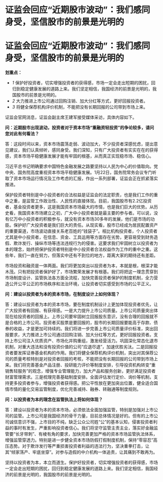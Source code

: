 # 证监会回应“近期股市波动”：我们感同身受，坚信股市的前景是光明的

# 证监会回应“近期股市波动”：我们感同身受，坚信股市的前景是光明的

**划重点：**

  * _1_ 保护好投资者，切实增强投资者的获得感，市场一定会走出短期的困扰，回归到稳定健康发展的道路上来。我们坚定相信，我国经济的前景是光明的，我国股市的前景是光明的。
  * _2_ 大力推进上市公司通过回购注销、加大分红等方式，更好回报投资者。
  * _3_ 将健全保荐机构评价机制，不能把没有长期回报的公司带到市场上来。

证监会官网消息，证监会副主席王建军接受媒体采访，具体内容如下。

**问：近期股市出现波动，投资者对于资本市场“重融资轻投资”的争论较多，请问您对此有何看法？**

答：这段时间以来，资本市场震荡走弱、波动加大，不少投资者深感忧虑，提出意见建议，我们认真倾听，感同身受。我们深知，只有广大投资者有实实在在的获得感，资本市场平稳健康发展才能有牢固的根基，从而真正实现稳市场、稳信心。

习近平总书记明确要求中国特色金融发展之路要坚持以人民为中心的价值取向。党中央、国务院高度重视资本市场平稳健康发展。1月22日，国务院常务会议专门听取了资本市场运行情况及工作考虑的汇报，作出一系列部署，证监会正在抓紧落实推进。

保护投资者特别是中小投资者的合法权益是证监会的法定职责，也是我们工作的重中之重，是监管工作政治性、人民性的直接体现。目前，我国股市有2.2亿投资者，基金投资者更多，这是我国资本市场最大的市情，也是我们巨大的优势。从历史看，我国资本市场建立之初，广大中小投资者就是最主要的参与者。可以说，没有亿万中小投资者的积极参与，就没有资本市场30多年的发展，他们是市场的功臣。保护好广大投资者是我们巨大的责任。从现实看，股市已经成为居民配置资产的重要渠道，市场波动直接关系老百姓的“钱袋子”。相比机构投资者，个人投资者尤其是中小投资者，在信息、资金、工具运用等方面存在劣势，更容易受到财务造假、欺诈发行、操纵市场等违法违规行为的侵害。这要求我们牢固树立以投资者为本的理念，始终把保护投资者特别是中小投资者合法权益作为工作的重中之重。这些年，我们一直在努力，但落实中还有不到位的地方，距离大家的期待还有差距。

市场投资和融资是一体两面。我们将更加突出以投资者为本，本就是根，根深才能木茂。只有把投资者保护好了，市场繁荣发展才有根基。我们将把这一理念贯穿到市场制度设计、监管执法各方面全流程，加快完善投资者保护的制度机制，全力营造公开公平公正的市场秩序和法治环境，让投资者切实感受到市场的公平正义。

**问：建设以投资者为本的资本市场，在制度设计上如何体现？**

答：建设以投资者为本的资本市场，要在制度机制设计上更加体现投资者优先，让广大投资者有回报、有获得感。一是大力提升上市公司质量。上市公司质量突出体现在给投资者的回报上。上市公司要牢固树立回报股东意识，没有合理的回报就不是合格的上市公司。投资者买股票是要回报的，股市的长期回报要能高于存款、债券的收益，才是更加可持续的。我们将进一步完善上市公司质量评价标准，突出回报要求，大力推进上市公司通过回购注销、加大分红等方式，更好回报投资者。支持上市公司注入优质资产、市场化并购重组，激发经营活力。巩固深化常态化退市机制，对重大违法和没有投资价值的公司“应退尽退”，加速优胜劣汰。二是回报投资者要发挥证券基金机构的作用。我们将健全保荐机构评价机制，突出对其保荐公司的质量考核特别是对投资者回报的考核，不能把没有长期回报的公司带到市场上来。我们将完善基金产品注册、投研能力评价等制度安排，引导投资机构转变“重销售轻服务”的观念，增强专业管理能力，加大产品和服务创新，更好满足投资者财富管理需求。三是梳理完善基础制度安排。全面评估发行定价、询价等机制，支持更多投资者参与，增强投资者获得感。把公平性放在更加突出位置，健全适合国情市情的量化交易监管制度，优化完善减持、融券、转融通等制度规则。

**问：以投资者为本的理念在监管执法上将如何体现？**

答：建设以投资者为本的资本市场，必须依法全面加强监管，特别是加强对上市公司的监管。上市公司是我国经济的骨干力量，目前总体情况是好的。但有的上市公司诚信意识不强，上市目的不纯，缺乏公众公司姓“公”的基本认知，侵害投资者利益的事时有发生，严重影响投资者信心。我们将坚守监管主责主业，落实好金融监管要“长牙带刺”、有棱有角的要求，加快完善更加严格的资本市场监管执法体系，增强监管穿透力。特别是进一步健全资本市场防假打假制度机制，保持“零容忍”高压态势。对于欺诈发行等严重损害投资者利益的违法行为，坚决重拳打击，让其“倾家荡产、牢底坐穿”。对参与造假的中介机构一体追责，让其痛到不敢再为。

坚持以投资者为本，本立而道生。保护好投资者，切实增强投资者的获得感，市场一定会走出短期的困扰，回归到稳定健康发展的道路上来。我们坚定相信，我国经济的前景是光明的，我国股市的前景是光明的。

